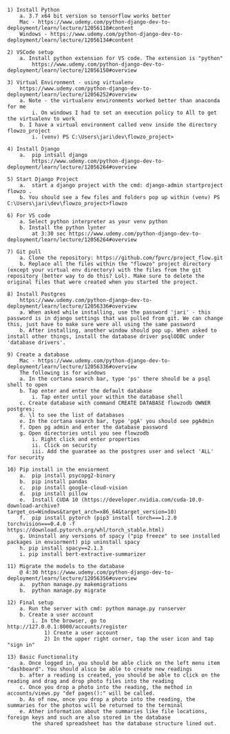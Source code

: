 
	



	1) Install Python
		a. 3.7 x64 bit version so tensorflow works better
		Mac - https://www.udemy.com/python-django-dev-to-deployment/learn/lecture/12056118#content
		Windows - https://www.udemy.com/python-django-dev-to-deployment/learn/lecture/12056134#content

	2) VSCode setup
		a. Install python extension for VS code. The extension is "python"
			https://www.udemy.com/python-django-dev-to-deployment/learn/lecture/12056150#overview

	3) Virtual Environment - using virtualenv
		https://www.udemy.com/python-django-dev-to-deployment/learn/lecture/12056252#overview
		a. Note - the virtualenv environments worked better than anaconda for me
			i. On windows I had to set an execution policy to All to get the virtualenv to work
		b. I have a virtual environment called venv inside the directory flowzo_project
			i. (venv) PS C:\Users\jari\dev\flowzo_project>

	4) Install Django
		a.  pip intsall django
			https://www.udemy.com/python-django-dev-to-deployment/learn/lecture/12056264#overview

	5) Start Django Project
		a.  start a django project with the cmd: django-admin startproject flowzo .
		b. You should see a few files and folders pop up within (venv) PS C:\Users\jari\dev\flowzo_project>flowzo

	6) For VS code
		a. Select python interpreter as your venv python
		b. Install the python lynter
			at 3:30 sec https://www.udemy.com/python-django-dev-to-deployment/learn/lecture/12056264#overview

	7) Git pull
		a. Clone the repository: https://github.com/fpvrc/project_flow.git
		b. Replace all the files within the "flowzo" project directory (except your virtual env directory) with the files from the git repository (better way to do this? Lol). Make sure to delete the original files that were created when you started the project.
	
	8) Install Postgres
		https://www.udemy.com/python-django-dev-to-deployment/learn/lecture/12056336#overview
		a. When asked while installing, use the password 'jari' - this password is in django settings that was pulled from git. We can change this, just have to make sure were all using the same password
		b. After installing, another window should pop up. When asked to install other things, install the database driver psqlODBC under 'database drivers'.

	9) Create a database
		Mac - https://www.udemy.com/python-django-dev-to-deployment/learn/lecture/12056336#overview
		The following is for windows
		a. In the cortana search bar, type 'ps' there should be a psql shell to open
		b. Tap enter and enter the default database
			i. Tap enter until your within the database shell
		c. Create database with command CREATE DATABASE flowzodb OWNER postgres;
		d. \l to see the list of databases 
		e. In the cortana search bar, type 'pgA' you should see pgAdmin
		f. Open pg admin and enter the database password
		g. Open directories until you see flowzodb
			i. Right click and enter properties
			ii. Click on security
			iii. Add the guaratee as the postgres user and select 'ALL' for security

	10) Pip install in the enviorment
		a.  pip install psycopg2-binary
		b.  pip install pandas
		c.  pip install google-cloud-vision
		d.  pip install pillow
		e.	Install CUDA 10 (https://developer.nvidia.com/cuda-10.0-download-archive?target_os=Windows&target_arch=x86_64&target_version=10)
		f. 	pip install pytorch (pip3 install torch===1.2.0 torchvision===0.4.0 -f https://download.pytorch.org/whl/torch_stable.html)
		g. Uninstall any versions of spacy ("pip freeze" to see installed packages in enviorment) pip uninstall spacy
		h. pip install spacy==2.1.3
		i. pip install bert-extractive-summarizer
	
	11) Migrate the models to the database
		@ 4:30 https://www.udemy.com/python-django-dev-to-deployment/learn/lecture/12056356#overview
		a.  python manage.py makemigrations
		b.  python manage.py migrate

	12) Final setup
		a. Run the server with cmd: python manage.py runserver
		b. Create a user account
			i. In the browser, go to http://127.0.0.1:8000/accounts/register
				1) Create a user account
				2) In the upper right corner, tap the user icon and tap "sign in"

	13) Basic Functionality
		a. Once logged in, you should be able click on the left menu item "dashboard". You should alsco be able to create new readings
		b. after a reading is created, you should be able to click on the reading and drag and drop photo files into the reading
		c. Once you drop a photo into the reading, the method in accounts/views.py "def pages():" will be called.
		b. As of now, once you drop a photo into the reading, the summaries for the photos will be returned to the terminal
		e. Ather information about the summaries like file locations, foreign keys and such are also stored in the database
			the shared spreadsheet has the database structure lined out.

